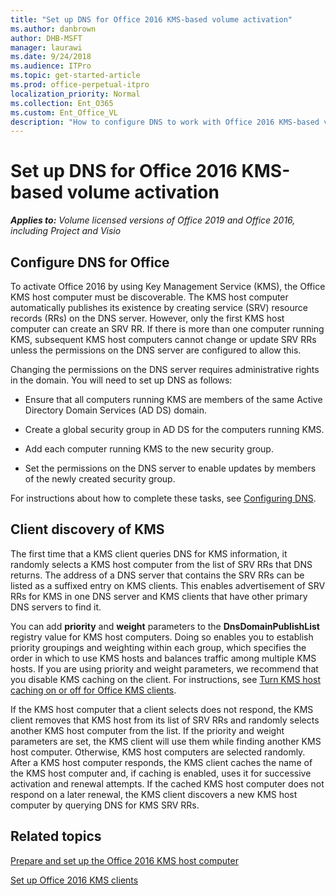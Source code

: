 ```yaml
---
title: "Set up DNS for Office 2016 KMS-based volume activation"
ms.author: danbrown
author: DHB-MSFT
manager: laurawi
ms.date: 9/24/2018
ms.audience: ITPro
ms.topic: get-started-article
ms.prod: office-perpetual-itpro
localization_priority: Normal
ms.collection: Ent_O365
ms.custom: Ent_Office_VL
description: "How to configure DNS to work with Office 2016 KMS-based volume activation."
---
```


# Set up DNS for Office 2016 KMS-based volume activation

 ***Applies to:*** *Volume licensed versions of Office 2019 and Office 2016, including Project and Visio*
 
  
<a name="BKMK_ConfigureDNS"> </a>

## Configure DNS for Office


To activate Office 2016 by using Key Management Service (KMS), the Office KMS host computer must be discoverable. The KMS host computer automatically publishes its existence by creating service (SRV) resource records (RRs) on the DNS server. However, only the first KMS host computer can create an SRV RR. If there is more than one computer running KMS, subsequent KMS host computers cannot change or update SRV RRs unless the permissions on the DNS server are configured to allow this.
  
Changing the permissions on the DNS server requires administrative rights in the domain. You will need to set up DNS as follows:
  
- Ensure that all computers running KMS are members of the same Active Directory Domain Services (AD DS) domain.
    
- Create a global security group in AD DS for the computers running KMS.
    
- Add each computer running KMS to the new security group.
    
- Set the permissions on the DNS server to enable updates by members of the newly created security group.
    
For instructions about how to complete these tasks, see [Configuring DNS](https://go.microsoft.com/fwlink/p/?LinkId=238674).
  
<a name="BKMK_ConfigureDNS"> </a>

## Client discovery of KMS

The first time that a KMS client queries DNS for KMS information, it randomly selects a KMS host computer from the list of SRV RRs that DNS returns. The address of a DNS server that contains the SRV RRs can be listed as a suffixed entry on KMS clients. This enables advertisement of SRV RRs for KMS in one DNS server and KMS clients that have other primary DNS servers to find it.
  
You can add **priority** and **weight** parameters to the **DnsDomainPublishList** registry value for KMS host computers. Doing so enables you to establish priority groupings and weighting within each group, which specifies the order in which to use KMS hosts and balances traffic among multiple KMS hosts. If you are using priority and weight parameters, we recommend that you disable KMS caching on the client. For instructions, see [Turn KMS host caching on or off for Office KMS clients](activate-office-by-using-kms.md#KMSClientCacheOnOff).
  
If the KMS host computer that a client selects does not respond, the KMS client removes that KMS host from its list of SRV RRs and randomly selects another KMS host computer from the list. If the priority and weight parameters are set, the KMS client will use them while finding another KMS host computer. Otherwise, KMS host computers are selected randomly. After a KMS host computer responds, the KMS client caches the name of the KMS host computer and, if caching is enabled, uses it for successive activation and renewal attempts. If the cached KMS host computer does not respond on a later renewal, the KMS client discovers a new KMS host computer by querying DNS for KMS SRV RRs.
  
## Related topics
[Prepare and set up the Office 2016 KMS host computer](configure-a-kms-host-computer-for-office.md)

[Set up Office 2016 KMS clients](activate-office-by-using-kms.md)


